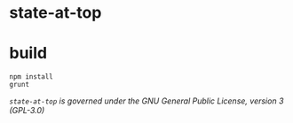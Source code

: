 # state-at-top

# build

    npm install
    grunt

_`state-at-top` is governed under the GNU General Public License, version 3 (GPL-3.0)_
